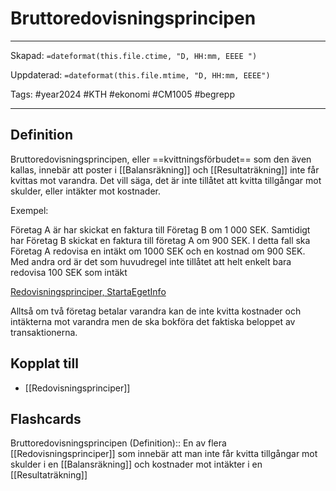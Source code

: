 # Bruttoredovisningsprincipen

---
Skapad: `=dateformat(this.file.ctime, "D, HH:mm, EEEE ")`

Uppdaterad: `=dateformat(this.file.mtime, "D, HH:mm, EEEE")`

Tags: #year2024 #KTH #ekonomi #CM1005 #begrepp

---

## Definition

Bruttoredovisningsprincipen, eller ==kvittningsförbudet== som den även kallas, innebär att poster i [[Balansräkning]] och [[Resultaträkning]] inte får kvittas mot varandra. Det vill säga, det är inte tillåtet att kvitta tillgångar mot skulder, eller intäkter mot kostnader.

Exempel:

Företag A är har skickat en faktura till Företag B om 1 000 SEK. Samtidigt har Företag B skickat en faktura till företag A om 900 SEK. I detta fall ska Företag A redovisa en intäkt om 1000 SEK och en kostnad om 900 SEK. Med andra ord är det som huvudregel inte tillåtet att helt enkelt bara redovisa 100 SEK som intäkt

[Redovisningsprinciper, StartaEgetInfo](https://www.startaegetinfo.se/redovisningsprinciper)

Alltså om två företag betalar varandra kan de inte kvitta kostnader och intäkterna mot varandra men de ska bokföra det faktiska beloppet av transaktionerna.

## Kopplat till

- [[Redovisningsprinciper]]

## Flashcards

Bruttoredovisningsprincipen (Definition):: En av flera [[Redovisningsprinciper]] som innebär att man inte får kvitta tillgångar mot skulder i en [[Balansräkning]] och kostnader mot intäkter i en [[Resultaträkning]]
<!--SR:!2024-03-08,24,270!2024-03-25,39,290-->
